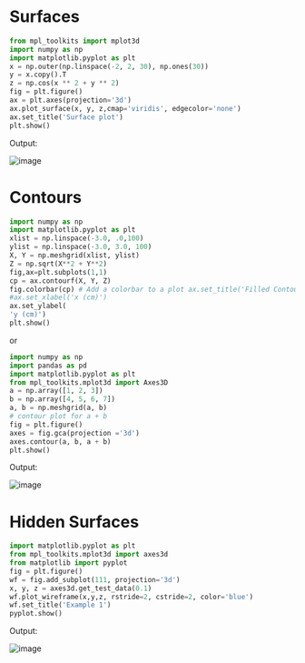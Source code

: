 # Surfaces

```py
from mpl_toolkits import mplot3d
import numpy as np 
import matplotlib.pyplot as plt 
x = np.outer(np.linspace(-2, 2, 30), np.ones(30))
y = x.copy().T
z = np.cos(x ** 2 + y ** 2)
fig = plt.figure() 
ax = plt.axes(projection='3d') 
ax.plot_surface(x, y, z,cmap='viridis', edgecolor='none')
ax.set_title('Surface plot') 
plt.show()
```

Output:

![image](https://github.com/TheYoBots/DV/assets/73843275/f25d6444-f52e-4ff4-8a97-d09e164fe380)

# Contours

```py
import numpy as np
import matplotlib.pyplot as plt
xlist = np.linspace(-3.0, .0,100)
ylist = np.linspace(-3.0, 3.0, 100)
X, Y = np.meshgrid(xlist, ylist)
Z = np.sqrt(X**2 + Y**2)
fig,ax=plt.subplots(1,1)
cp = ax.contourf(X, Y, Z)
fig.colorbar(cp) # Add a colorbar to a plot ax.set_title('Filled Contours Plot')
#ax.set_xlabel('x (cm)')
ax.set_ylabel(
'y (cm)')
plt.show()
```
or
```py
import numpy as np
import pandas as pd
import matplotlib.pyplot as plt
from mpl_toolkits.mplot3d import Axes3D
a = np.array([1, 2, 3])
b = np.array([4, 5, 6, 7])
a, b = np.meshgrid(a, b)
# contour plot for a + b
fig = plt.figure()
axes = fig.gca(projection ='3d')
axes.contour(a, b, a + b)
plt.show()
```
Output:

![image](https://github.com/TheYoBots/DV/assets/73843275/c7c0aaee-b1d1-4c7f-8439-5b3ed5a396e3)

# Hidden Surfaces

```py
import matplotlib.pyplot as plt 
from mpl_toolkits.mplot3d import axes3d 
from matplotlib import pyplot
fig = plt.figure() 
wf = fig.add_subplot(111, projection='3d') 
x, y, z = axes3d.get_test_data(0.1)
wf.plot_wireframe(x,y,z, rstride=2, cstride=2, color='blue')
wf.set_title('Example 1')
pyplot.show()
```
Output:

![image](https://github.com/TheYoBots/DV/assets/73843275/7f27438a-0589-4088-b41f-118f1dd71de8)
